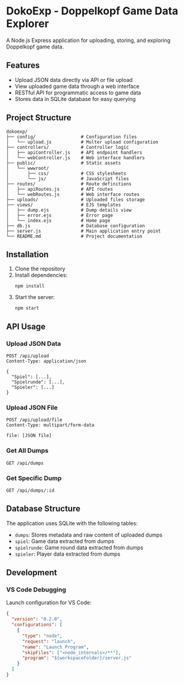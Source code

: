 # DokoExp - Doppelkopf Game Data Explorer

A Node.js Express application for uploading, storing, and exploring Doppelkopf game data.

## Features

- Upload JSON data directly via API or file upload
- View uploaded game data through a web interface
- RESTful API for programmatic access to game data
- Stores data in SQLite database for easy querying

## Project Structure

```
dokoexp/
├── config/                 # Configuration files
│   └── upload.js           # Multer upload configuration
├── controllers/            # Controller logic
│   ├── apiController.js    # API endpoint handlers
│   └── webController.js    # Web interface handlers
├── public/                 # Static assets
│   └── wwwroot/
│       ├── css/            # CSS stylesheets
│       └── js/             # JavaScript files
├── routes/                 # Route definitions
│   ├── apiRoutes.js        # API routes
│   └── webRoutes.js        # Web interface routes
├── uploads/                # Uploaded files storage
├── views/                  # EJS templates
│   ├── dump.ejs            # Dump details view
│   ├── error.ejs           # Error page
│   └── index.ejs           # Home page
├── db.js                   # Database configuration
├── server.js               # Main application entry point
└── README.md               # Project documentation
```

## Installation

1. Clone the repository
2. Install dependencies:
   ```
   npm install
   ```
3. Start the server:
   ```
   npm start
   ```

## API Usage

### Upload JSON Data

```
POST /api/upload
Content-Type: application/json

{
  "Spiel": [...],
  "Spielrunde": [...],
  "Spieler": [...]
}
```

### Upload JSON File

```
POST /api/upload/file
Content-Type: multipart/form-data

file: [JSON file]
```

### Get All Dumps

```
GET /api/dumps
```

### Get Specific Dump

```
GET /api/dumps/:id
```

## Database Structure

The application uses SQLite with the following tables:

- `dumps`: Stores metadata and raw content of uploaded dumps
- `spiel`: Game data extracted from dumps
- `spielrunde`: Game round data extracted from dumps
- `spieler`: Player data extracted from dumps

## Development

### VS Code Debugging

Launch configuration for VS Code:

```json
{
  "version": "0.2.0",
  "configurations": [
    {
      "type": "node",
      "request": "launch",
      "name": "Launch Program",
      "skipFiles": ["<node_internals>/**"],
      "program": "${workspaceFolder}/server.js"
    }
  ]
}
``` 